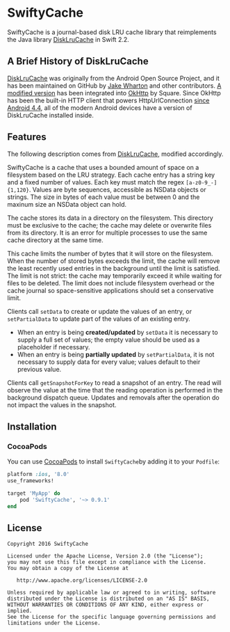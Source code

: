 SwiftyCache
==============

SwiftyCache is a journal-based disk LRU cache library that reimplements the Java
library [DiskLruCache](https://github.com/JakeWharton/DiskLruCache) in Swift 2.2.

## A Brief History of DiskLruCache
[DiskLruCache](https://github.com/JakeWharton/DiskLruCache) was originally from the
Android Open Source Project, and it has been maintained on GitHub by [Jake Wharton](https://github.com/JakeWharton) and other contributors. [A modified version](https://github.com/square/okhttp/blob/master/okhttp/src/main/java/okhttp3/internal/DiskLruCache.java)
has been integrated into [OkHttp](http://square.github.io/okhttp/) by Square. Since
OkHttp has been the built-in HTTP client that powers HttpUrlConnection [since Android
 4.4](https://packetzoom.com/blog/which-android-http-library-to-use.html), all of
the modern Android devices have a version of DiskLruCache installed inside.

## Features

The following description comes from [DiskLruCache](https://github.com/JakeWharton/DiskLruCache),
modified accordingly.

SwiftyCache is a cache that uses a bounded amount of space on a filesystem based
on the LRU strategy. Each cache entry has a string key and a fixed number of values.
Each key must match the regex `[a-z0-9_-]{1,120}`. Values are byte sequences,
accessible as NSData objects or strings. The size in bytes of each value must be
between 0 and the maxinum size an NSData object can hold.

The cache stores its data in a directory on the filesystem. This directory must
be exclusive to the cache; the cache may delete or overwrite files from its
directory. It is an error for multiple processes to use the same cache
directory at the same time.

This cache limits the number of bytes that it will store on the filesystem. When
the number of stored bytes exceeds the limit, the cache will remove the least recently
used entries in the background until the limit is satisfied. The limit is not
strict: the cache may temporarily exceed it while waiting for files to be
deleted. The limit does not include filesystem overhead or the cache journal so
space-sensitive applications should set a conservative limit.

Clients call `setData` to create or update the values of an entry, or `setPartialData`
to update part of the values of an existing entry.

 *  When an entry is being **created/updated** by `setData` it is necessary to
 supply a full set of values; the empty value should be used as a placeholder
 if necessary.
 *  When an entry is being **partially updated** by `setPartialData`, it is not
 necessary to supply data for every value; values default to their previous value.

Clients call `getSnapshotForKey` to read a snapshot of an entry. The read will 
observe the value at the time that the reading operation is performed in the
background dispatch queue. Updates and removals after the operation do not impact
the values in the snapshot.

## Installation

### CocoaPods

You can use [CocoaPods](http://cocoapods.org/) to install `SwiftyCache`by adding it
to your `Podfile`:

```ruby
platform :ios, '8.0'
use_frameworks!

target 'MyApp' do
	pod 'SwiftyCache', '~> 0.9.1'
end
```

## License

    Copyright 2016 SwiftyCache

    Licensed under the Apache License, Version 2.0 (the "License");
    you may not use this file except in compliance with the License.
    You may obtain a copy of the License at

       http://www.apache.org/licenses/LICENSE-2.0

    Unless required by applicable law or agreed to in writing, software
    distributed under the License is distributed on an "AS IS" BASIS,
    WITHOUT WARRANTIES OR CONDITIONS OF ANY KIND, either express or implied.
    See the License for the specific language governing permissions and
    limitations under the License.
